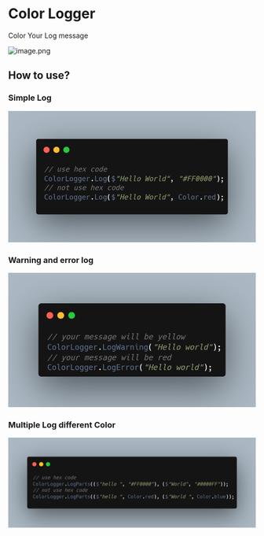 # Color Logger


Color Your Log message

![image.png](https://raw.githubusercontent.com/0VENB0B/ColorLogger-Unity/refs/tags/Unity/ColorLog/Preview.PNG?token=GHSAT0AAAAAADCAAKJWOYYL7CEPAGO5TZE62DX7N4Q)

## How to use?


### Simple Log
![logPart.png](https://raw.githubusercontent.com/0VENB0B/ColorLogger-Unity/refs/heads/main/ColorLog/logPart.png?token=GHSAT0AAAAAADCAAKJWOIWYL6UO72IGLST42DX7JMQ)


### Warning and error log
![logWarningAndError.png](https://github.com/0VENB0B/ColorLogger-Unity/blob/main/ColorLog/logWarningAndError.png?raw=true)


### Multiple Log different Color
![ColorPart.png](https://github.com/0VENB0B/ColorLogger-Unity/blob/main/ColorLog/ColorPart.png?raw=true)
